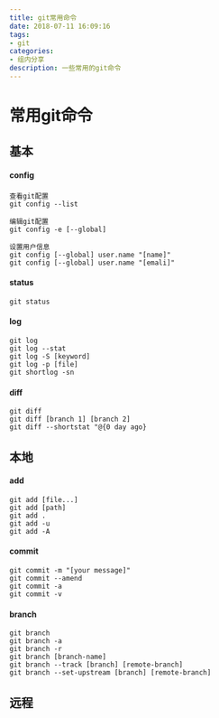 ```yaml
---
title: git常用命令
date: 2018-07-11 16:09:16
tags:
- git
categories:
- 组内分享
description: 一些常用的git命令
---
```


# 常用git命令

## 基本
#### config
```
查看git配置
git config --list

编辑git配置
git config -e [--global]

设置用户信息
git config [--global] user.name "[name]"
git config [--global] user.name "[emali]"
```

#### status
```
git status
```

#### log
```
git log
git log --stat
git log -S [keyword]
git log -p [file]
git shortlog -sn
```

#### diff
```
git diff
git diff [branch 1] [branch 2]
git diff --shortstat "@{0 day ago}
```

## 本地
#### add
```
git add [file...]
git add [path]
git add .
git add -u
git add -A
```

#### commit
```
git commit -m "[your message]"
git commit --amend
git commit -a
git commit -v
```

#### branch
```
git branch
git branch -a
git branch -r
git branch [branch-name]
git branch --track [branch] [remote-branch]
git branch --set-upstream [branch] [remote-branch]
```

#### 

## 远程

